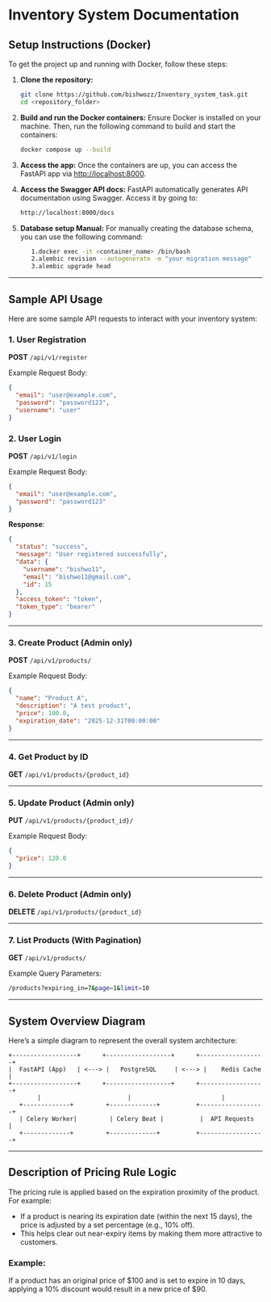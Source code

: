 # Inventory System Documentation

## Setup Instructions (Docker)

To get the project up and running with Docker, follow these steps:

1. **Clone the repository:**

   ```bash
   git clone https://github.com/bishwozz/Inventory_system_task.git
   cd <repository_folder>
   ```

2. **Build and run the Docker containers:**
   Ensure Docker is installed on your machine. Then, run the following command to build and start the containers:

   ```bash
   docker compose up --build
   ```

3. **Access the app:**
   Once the containers are up, you can access the FastAPI app via [http://localhost:8000](http://localhost:8000).

4. **Access the Swagger API docs:**
   FastAPI automatically generates API documentation using Swagger. Access it by going to:

   ```bash
   http://localhost:8000/docs
   ```

5. **Database setup Manual:**
   For manually creating the database schema, you can use the following command:

   ```bash
      1.docker exec -it <container_name> /bin/bash
      2.alembic revision --autogenerate -m "your migration message"
      3.alembic upgrade head

   ```

---

## Sample API Usage

Here are some sample API requests to interact with your inventory system:

### 1. **User Registration**

**POST** `/api/v1/register`

Example Request Body:

```json
{
  "email": "user@example.com",
  "password": "password123",
  "username": "user"
}
```

### 2. **User Login**

**POST** `/api/v1/login`

Example Request Body:

```json
{
  "email": "user@example.com",
  "password": "password123"
}
```

**Response**:

```json
{
  "status": "success",
  "message": "User registered successfully",
  "data": {
    "username": "bishwo11",
    "email": "bishwo11@gmail.com",
    "id": 15
  },
  "access_token": "token",
  "token_type": "bearer"
}
```

---

### 3. **Create Product (Admin only)**

**POST** `/api/v1/products/`

Example Request Body:

```json
{
  "name": "Product A",
  "description": "A test product",
  "price": 100.0,
  "expiration_date": "2025-12-31T00:00:00"
}
```

---

### 4. **Get Product by ID**

**GET** `/api/v1/products/{product_id}`

---

### 5. **Update Product (Admin only)**

**PUT** `/api/v1/products/{product_id}/`

Example Request Body:

```json
{
  "price": 120.0
}
```

---

### 6. **Delete Product (Admin only)**

**DELETE** `/api/v1/products/{product_id}`

---

### 7. **List Products (With Pagination)**

**GET** `/api/v1/products/`

Example Query Parameters:

```bash
/products?expiring_in=7&page=1&limit=10
```

---

## System Overview Diagram

Here’s a simple diagram to represent the overall system architecture:

```
+------------------+      +------------------+      +------------------+
|  FastAPI (App)   | <---> |   PostgreSQL     | <---> |    Redis Cache   |
+------------------+      +------------------+      +------------------+
        |                        |                         |
   +-------------+         +-------------+          +------------------+
   | Celery Worker|         | Celery Beat |          |  API Requests   |
   +-------------+         +-------------+          +------------------+
```

---

## Description of Pricing Rule Logic

The pricing rule is applied based on the expiration proximity of the product. For example:

- If a product is nearing its expiration date (within the next 15 days), the price is adjusted by a set percentage (e.g., 10% off).
- This helps clear out near-expiry items by making them more attractive to customers.

### Example:

If a product has an original price of $100 and is set to expire in 10 days, applying a 10% discount would result in a new price of $90.

